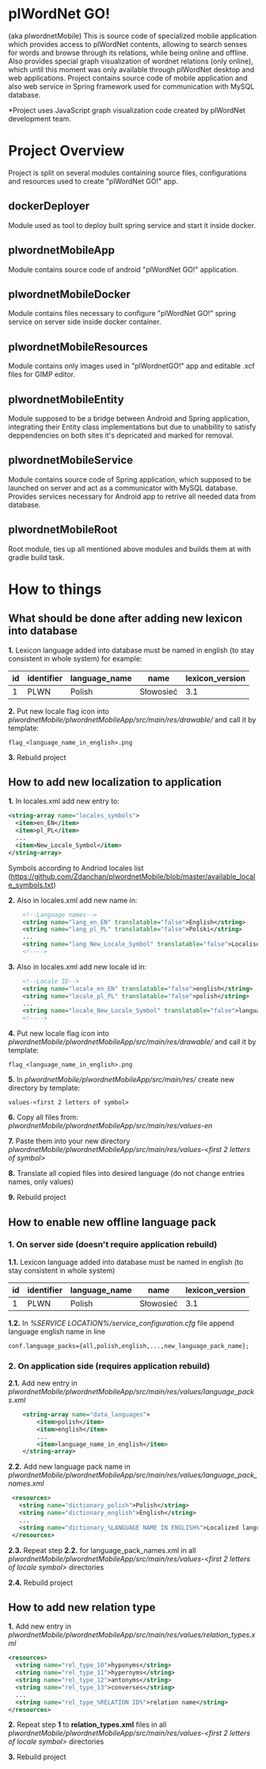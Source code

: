 # plWordNet GO!
(aka plwordnetMobile) This is source code of specialized mobile application which provides access to plWordNet contents, allowing to search senses for words and browse through its relations, while being online and offline. Also provides special graph visualization of wordnet relations (only online), which until this moment was only available through plWordNet desktop and web applications. Project contains source code of mobile application and also web service in Spring framework used for communication with MySQL database. 

*Project uses JavaScript graph visualization code created by plWordNet development team.

# Project Overview
Project is split on several modules containing source files, configurations and resources used to create "plWordNet GO!" app.

## dockerDeployer
Module used as tool to deploy built spring service and start it inside docker.

## plwordnetMobileApp
Module contains source code of android "plWordNet GO!" application.

## plwordnetMobileDocker
Module contains files necessary to configure "plWordNet GO!" spring service on server side inside docker container.

## plwordnetMobileResources
Module contains only images used in "plWordnetGO!" app and editable .xcf files for GIMP editor.

## plwordnetMobileEntity
Module supposed to be a bridge between Android and Spring application, integrating their Entity class implementations but due to unabbility to satisfy deppendencies on both sites it's depricated and marked for removal.

## plwordnetMobileService
Module contains source code of Spring application, which supposed to be launched on server and act as a communicator with MySQL database. Provides services necessary for Android app to retrive all needed data from database.

## plwordnetMobileRoot
Root module, ties up all mentioned above modules and builds them at with gradle build task.


# How to things
## What should be done after adding new lexicon into database

**1.** Lexicon language added into database must be named in english (to stay consistent in whole system) for example:

id | identifier | language_name | name | lexicon_version
------------ | ------------- | ------------- | ------------- | -------------
1 | PLWN | Polish | Słowosieć | 3.1

**2.** Put new locale flag icon into *plwordnetMobile/plwordnetMobileApp/src/main/res/drawable/* and call it by template:
```
flag_<language_name_in_english>.png
```

**3.** Rebuild project

## How to add new localization to application
**1.** In locales.xml add new entry to:
```xml 
<string-array name="locales_symbols">
  <item>en_EN</item>
  <item>pl_PL</item>
  ...
  <item>New_Locale_Symbol</item>
</string-array>
```
    
Symbols according to Andriod locales list (https://github.com/Zdanchan/plwordnetMobile/blob/master/available_locale_symbols.txt)

**2.** Also in locales.xml add new name in:
```xml 
    <!--Language names-->
    <string name="lang_en_EN" translatable="false">English</string>
    <string name="lang_pl_PL" translatable="false">Polski</string>
    ...
    <string name="lang_New_Locale_Symbol" translatable="false">Localised language name</string>
    <!---->
```

**3.** Also in locales.xml add new locale id in:
```xml 
    <!--Locale ID-->
    <string name="locale_en_EN" translatable="false">english</string>
    <string name="locale_pl_PL" translatable="false">polish</string>
    ...
    <string name="locale_New_Locale_Symbol" translatable="false">language_name_in_english</string>
    <!---->
```

**4.** Put new locale flag icon into *plwordnetMobile/plwordnetMobileApp/src/main/res/drawable/* and call it by template:
```
flag_<language_name_in_english>.png
```

**5.** In *plwordnetMobile/plwordnetMobileApp/src/main/res/* create new directory by template:
```
values-<first 2 letters of symbol>
```

**6.** Copy all files from: *plwordnetMobile/plwordnetMobileApp/src/main/res/values-en*

**7.** Paste them into your new directory *plwordnetMobile/plwordnetMobileApp/src/main/res/values-<first 2 letters of symbol>*

**8.** Translate all copied files into desired language (do not change entries names, only values)

**9.** Rebuild project

## How to enable new offline language pack

### 1. On server side (doesn't require application rebuild)

  **1.1.** Lexicon language added into database must be named in english (to stay consistent in whole system)
  
  id | identifier | language_name | name | lexicon_version
  ------------ | ------------- | ------------- | ------------- | -------------
  1 | PLWN | Polish | Słowosieć | 3.1
  
  **1.2.** In *%SERVICE LOCATION%/service_configuration.cfg* file append language english name in line
  
```
conf.language_packs={all,polish,english,...,new_language_pack_name};
```

### 2. On application side (requires application rebuild)
  **2.1.** Add new entry in *plwordnetMobile/plwordnetMobileApp/src/main/res/values/language_packs.xml*

```xml
    <string-array name="data_languages">
        <item>polish</item>
        <item>english</item>
        ...
        <item>language_name_in_english</item>
    </string-array>
```

  **2.2.** Add new language pack name in *plwordnetMobile/plwordnetMobileApp/src/main/res/values/language_pack_names.xml*
  
 ```xml
  <resources>
    <string name="dictionary_polish">Polish</string>
    <string name="dictionary_english">English</string>
    ...
    <string name="dictionary_%LANGUAGE NAME IN ENGLISH%">Localized language name</string>
  </resources>
 ```

  **2.3.** Repeat step **2.2.** for language_pack_names.xml in all *plwordnetMobile/plwordnetMobileApp/src/main/res/values-<first 2 letters of locale symbol>* directories

  **2.4.** Rebuild project

## How to add new relation type
**1.** Add new entry in *plwordnetMobile/plwordnetMobileApp/src/main/res/values/relation_types.xml*
```xml
<resources>
  <string name="rel_type_10">hyponyms</string>
  <string name="rel_type_11">hypernyms</string>
  <string name="rel_type_12">antonyms</string>
  <string name="rel_type_13">converses</string>
  ...
  <string name="rel_type_%RELATION ID%">relation name</string>
</resources>
```

**2.** Repeat step **1** to **relation_types.xml** files in all *plwordnetMobile/plwordnetMobileApp/src/main/res/values-<first 2 letters of locale symbol>* directories

**3.** Rebuild project
